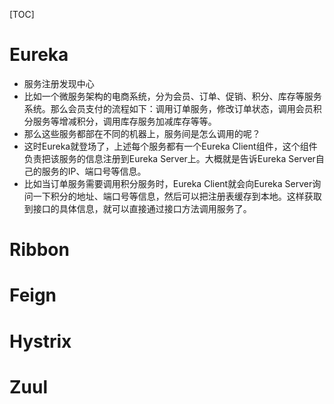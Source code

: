 [TOC]

# Eureka
   - 服务注册发现中心
   - 比如一个微服务架构的电商系统，分为会员、订单、促销、积分、库存等服务系统。那么会员支付的流程如下：调用订单服务，修改订单状态，调用会员积分服务等增减积分，调用库存服务加减库存等等。
   - 那么这些服务都部在不同的机器上，服务间是怎么调用的呢？
   - 这时Eureka就登场了，上述每个服务都有一个Eureka Client组件，这个组件负责把该服务的信息注册到Eureka Server上。大概就是告诉Eureka Server自己的服务的IP、端口号等信息。
   - 比如当订单服务需要调用积分服务时，Eureka Client就会向Eureka Server询问一下积分的地址、端口号等信息，然后可以把注册表缓存到本地。这样获取到接口的具体信息，就可以直接通过接口方法调用服务了。

# Ribbon


# Feign


# Hystrix


# Zuul